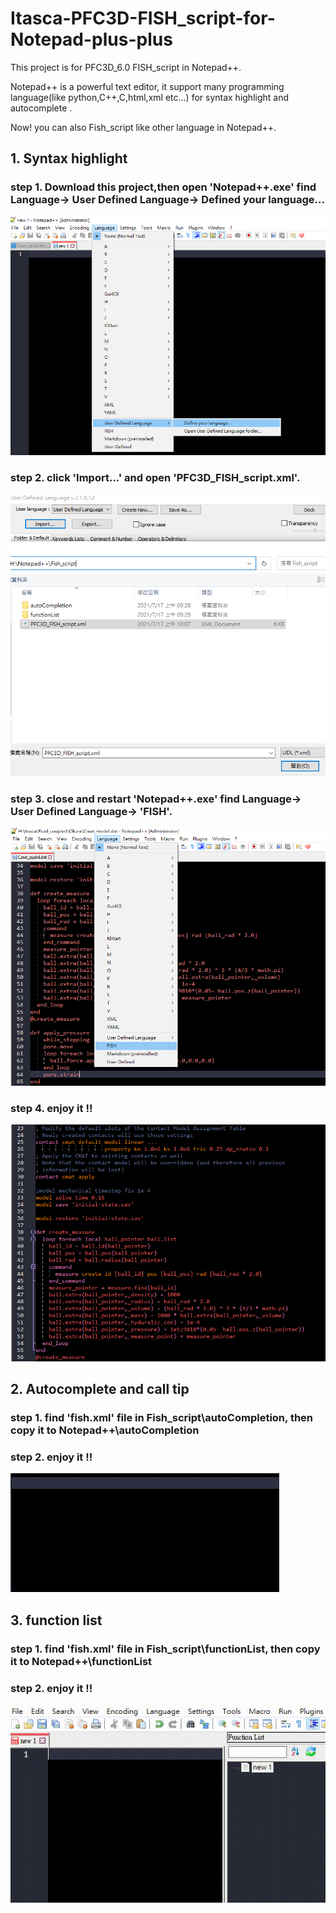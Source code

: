 # Itasca-PFC3D-FISH_script-for-Notepad-plus-plus

This project is for PFC3D_6.0 FISH_script in Notepad++.

Notepad++ is a powerful text editor, it support many programming language(like python,C++,C,html,xml etc...) for syntax highlight and autocomplete .

Now! you can also Fish_script like other language in Notepad++.

## 1. Syntax highlight

### step 1. Download this project,then open 'Notepad++.exe' find Language-> User Defined Language-> Defined your language...

![image](https://github.com/Wilson-TW/photo/blob/main/step1.png)
    
### step 2. click 'Import...' and open 'PFC3D_FISH_script.xml'. 

![image](https://github.com/Wilson-TW/photo/blob/main/step2.PNG)
    
### step 3. close and restart 'Notepad++.exe' find Language-> User Defined Language-> 'FISH'. 

![image](https://github.com/Wilson-TW/photo/blob/main/step3.PNG)
    
### step 4. enjoy it !!

![image](https://github.com/Wilson-TW/photo/blob/main/step4.PNG)

## 2. Autocomplete and call tip

### step 1. find 'fish.xml' file in Fish_script\autoCompletion, then copy it to Notepad++\autoCompletion

### step 2. enjoy it !!
![image](https://github.com/Wilson-TW/photo/blob/main/gif1.gif)

## 3. function list

### step 1. find 'fish.xml' file in Fish_script\functionList, then copy it to Notepad++\functionList

### step 2. enjoy it !!
![image](https://github.com/Wilson-TW/photo/blob/main/gif2.gif)
